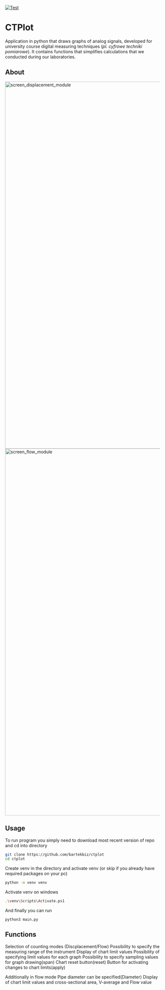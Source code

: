 [![Test](https://github.com/bartekbiz/ctplot/actions/workflows/test.yml/badge.svg)](https://github.com/bartekbiz/ctplot/actions/workflows/test.yml)

# CTPlot

Application in python that draws graphs of analog signals, developed for university course digital measuring techniques (*pl. cyfrowe techniki pomiarowe*). It contains functions that simplifies calculations that we conducted during our laboratories. 

## About

<img width="1192" alt="screen_displacement_module" src="https://github.com/bartekbiz/ctplot/assets/95227378/c1e5918c-8d37-4ce3-8ac5-a8650b5aefc8">

<img width="1192" alt="screen_flow_module" src="https://github.com/bartekbiz/ctplot/assets/95227378/0139e562-7a0c-48e6-b71a-f1830c6da4c1">


## Usage
To run program you simply need to download most recent version of repo and cd into directory
```bash
git clone https://github.com/bartekbiz/ctplot
cd ctplot
```

Create venv in the directory and activate venv (or skip if you already have required packages on your pc)
```bash
python -m venv venv
```

Activate venv on windows
```bash
.\venv\Scripts\Activate.ps1
```

And finally you can run
```
python3 main.py
```



## Functions

Selection of counting modes (Discplacement/Flow)
Possibility to specify the measuring range of the instrument
Display of chart limit values
Possibility of specifying limit values for each graph
Possibility to specify sampling values for graph drawing(span)
Chart reset button(reset)
Button for activating changes to chart limits(apply)

Additionally in flow mode
Pipe diameter can be specified(Diameter)
Display of chart limit values and cross-sectional area, V-average and Flow value
